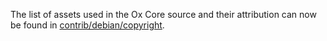 The list of assets used in the Ox Core source and their attribution can now be found in [contrib/debian/copyright](../contrib/debian/copyright).
